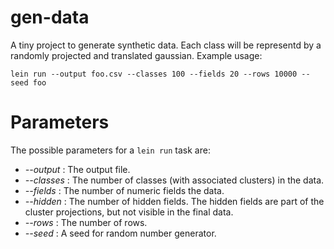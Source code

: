 # gen-data

A tiny project to generate synthetic data.  Each class will be
representd by a randomly projected and translated gaussian.  Example
usage:

```console
lein run --output foo.csv --classes 100 --fields 20 --rows 10000 --seed foo
```

# Parameters

The possible parameters for a `lein run` task are:

  - *--output* : The output file.
  - *--classes* : The number of classes (with associated clusters) in the data.
  - *--fields* : The number of numeric fields the data.
  - *--hidden* : The number of hidden fields. The hidden fields are
                 part of the cluster projections, but not visible in
                 the final data.
  - *--rows* : The number of rows.
  - *--seed* : A seed for random number generator.
